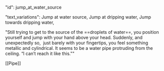"id": jump_at_water_source

"text_variations":
Jump at water source, Jump at dripping water, Jump towards dripping water,

"Still trying to get to the source of the ==droplets of water==, you position yourself and jump with your hand above your head. Suddenly, and unexpectedly so,  just barely with your fingertips, you feel something metallic and cylindrical. It seems to be a water pipe protruding from the ceiling. “I can’t reach it like this.""

[[Pipe]]